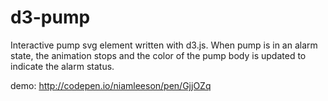 # d3-pump
Interactive pump svg element written with d3.js. When pump is in an alarm state, the animation stops and the color of the pump body is updated to indicate the alarm status.

demo: http://codepen.io/niamleeson/pen/GjjOZq
